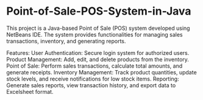 # Point-of-Sale-POS-System-in-Java
This project is a Java-based Point of Sale (POS) system developed using NetBeans IDE. The system provides functionalities for managing sales transactions, inventory, and generating reports. 

Features:
User Authentication: Secure login system for authorized users.
Product Management: Add, edit, and delete products from the inventory.
Point of Sale: Perform sales transactions, calculate total amounts, and generate receipts.
Inventory Management: Track product quantities, update stock levels, and receive notifications for low stock items.
Reporting: Generate sales reports, view transaction history, and export data to Excelsheet format.
